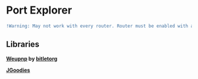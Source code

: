# Port Explorer
```diff
!Warning: May not work with every router. Router must be enabled with access to Universal Plug and Play
```

## Libraries
**[Weupnp](http://bitletorg.github.io/weupnp/) by [bitletorg](https://www.bitlet.org)**

**[JGoodies](http://www.jgoodies.com/)**
